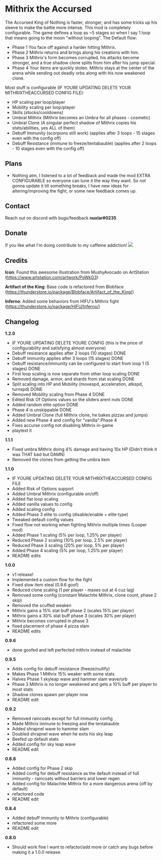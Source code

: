 # Mithrix the Accursed

The Accursed King of Nothing is faster, stronger, and has some tricks up his sleeve to make the battle more intense. This mod is completely configurable. The game defines a loop as ~5 stages so when I say 1 loop that means going to the moon "without looping".
The Default flow:

- Phase 1 You face off against a harder hitting Mithrix.
- Phase 2 Mithrix returns and brings along his creations with him.
- Phase 3 Mithrix's form becomes corrupted, his attacks become stronger, and a true shadow clone splits from him after his jump special.
- Phase 4 Your items are quickly stolen. Mithrix stays at the center of the arena while sending out deadly orbs along with his now weakened clone.

Most stuff is configurable (IF YOURE UPDATING DELETE YOUR MITHRIXTHEACCURSED CONFIG FILE):

- HP scaling per loop/player
- Mobility scaling per loop/player
- Skills (stocks/cooldowns)
- Umbral Mithrix (Mithrix becomes an Umbra for all phases - cosmetic)
- Umbral Clone (A singular perfect shadow of Mithrix copies his stats/abilities, yes ALL of them)
- Debuff Immunity (scorpions still work) (applies after 3 loops - 15 stages even with the config off)
- Debuff Resistance (immune to freeze/tentabauble) (applies after 2 loops - 10 stages even with the config off)

## Plans

- Nothing atm, I listened to a lot of feedback and made the mod EXTRA CONFIGURABLE so everyone can tune it the way they want. So not gonna update it till something breaks, I have new ideas for altering/improving the fight, or some new feedback comes up.

## Contact

Reach out on discord with bugs/feedback **nuxlar#0235**

## Donate

If you like what I'm doing contribute to my caffeine addiction!
[<img src="https://uploads-ssl.webflow.com/5c14e387dab576fe667689cf/61e11d430afb112ea33c3aa5_Button-1.png">](https://ko-fi.com/nuxlar)

## Credits

**Icon**: Found this awesome illustration from MushyAvocado on ArtStation (https://www.artstation.com/artwork/PoWkG3)

**Artifact of the King**: Base code is refactored from Blobface (https://thunderstore.io/package/Blobface/Artifact_of_the_King/)

**Inferno**: Added some behaviors from HIFU's Mithrix fight (https://thunderstore.io/package/HIFU/Inferno/)

## Changelog

**1.2.0**

- IF YOURE UPDATING DELETE YOURE CONFIG (this is the price of configurability and satisfying almost everyone)
- Debuff resistance applies after 2 loops (10 stages) DONE
- Debuff immunity applies after 3 loops (15 stages) DONE
- Debuff resistance/immunity can be configured to start from loop 1 (5 stages) DONE
- First loop scaling is now separate from other loop scaling DONE
- Removed damage, armor, and shards from stat scaling DONE
- Split scaling into HP and Mobility (movespd, acceleration, atkspd, turnspd) DONE
- Removed Mobility scaling from Phase 4 DONE
- Edited Risk Of Options values so the sliders arent nuts DONE
- Added random elite option DONE
- Phase 4 is unskippable DONE
- Added Umbral Clone (full Mithrix clone, he bakes pizzas and jumps)
- Added new Phase 4 and config for "vanilla" Phase 4
- Fixes accurse config not disabling Mithrix in-game
- playtest it

**1.1.1**

- Fixed umbra Mithrix doing 4% damage and having 10x HP (Didn't think it was THAT bad but DAMN)
- Removed the clones from getting the umbra item

**1.1.0**

- IF YOURE UPDATING DELETE YOUR MITHRIXTHEACCURSED CONFIG FILE
- Added Risk of Options support
- Added Umbral Mithrix (configurable on/off)
- Added flat loop scaling
- Added vanilla values to config
- Added scaling config
- Added Phase 3 elite to config (disable/enable + elite type)
- Tweaked default config values
- Fixed flow not working when fighting Mithrix multiple times (Looper mod)
- Added Phase 1 scaling (5% per loop, 1.25% per player)
- Reduced Phase 2 scaling (10% per loop, 2.5% per player)
- Reduced Phase 3 scaling (20% per loop, 5% per player)
- Added Phase 4 scaling (5% per loop, 1.25% per player)
- README edits

**1.0.0**

- v1 release!
- Implemented a custom flow for the fight
- Fixed slow item steal (0.9.6 goof)
- Reduced clone scaling (1 per player - maxes out at 4 cuz lag)
- Removed some config (constant Malachite Mithrix, clone count, phase 2 skip)
- Removed the scuffed weaken
- Mithrix gains a 15% stat buff phase 2 (scales 15% per player)
- Mithrix gains a 30% stat buff phase 3 (scales 30% per player)
- Mithrix becomes corrupted in phase 3
- fixed placement of phase 4 pizza slam
- README edits

**0.9.6**

- done goofed and left perfected mithrix instead of malachite

**0.9.5**

- Adds config for debuff resistance (freeze/nullify)
- Makes Phase 1 Mithrix 15% weaker with some stats
- Halves Phase 1 skyleap wave and hammer slam wave/orb
- Phase 3 Mithrix is no longer weakened and gets a 10% buff per player to most stats
- Shadow clones spawn per player now
- README edit

**0.9.2**

- Removed raincoats except for full immunity config
- Made Mithrix immune to freezing and the tentabauble
- Added shrapnel wave to hammer slam
- Doubled shrapnel wave when he exits his sky leap
- Beefed up default stats
- Added config for sky leap wave
- README edit

**0.8.8**

- Added config for Phase 2 skip
- Added config for debuff resistance as the default instead of full immunity - raincoats without barriers and lower regen
- Added config for Malachite Mithrix for a more dangerous arena (off by default)
- refactored code
- README edit

**0.8.4**

- Added debuff immunity to Mithrix (configurable)
- refactored some more
- README edit

**0.8.0**

- Should work fine I want to refactor/add more or catch any bugs before making it a 1.0.0 release.
